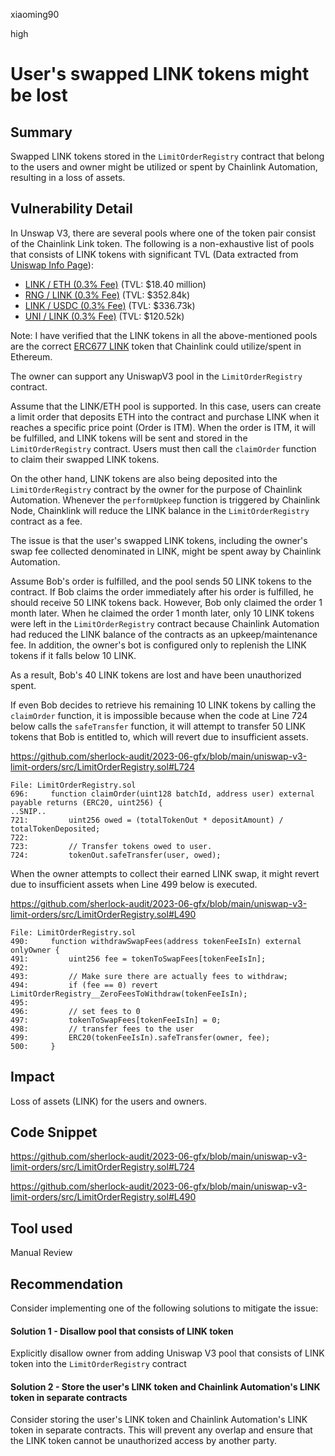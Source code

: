 xiaoming90

high

# User's swapped LINK tokens might be lost

## Summary

Swapped LINK tokens stored in the `LimitOrderRegistry` contract that belong to the users and owner might be utilized or spent by Chainlink Automation, resulting in a loss of assets.

## Vulnerability Detail

In Unswap V3, there are several pools where one of the token pair consist of the Chainlink Link token. The following is a non-exhaustive list of pools that consists of LINK tokens with significant TVL (Data extracted from [Uniswap Info Page](https://info.uniswap.org/#/tokens/0x514910771af9ca656af840dff83e8264ecf986ca)):

- [LINK / ETH (0.3% Fee)](https://info.uniswap.org/#/pools/0xa6cc3c2531fdaa6ae1a3ca84c2855806728693e8) (TVL: $18.40 million)
- [RNG / LINK (0.3% Fee)](https://info.uniswap.org/#/pools/0xec14a93206e8b17782370e43baaef63c048f1c3a) (TVL: $352.84k)
- [LINK / USDC (0.3% Fee)](https://info.uniswap.org/#/pools/0xfad57d2039c21811c8f2b5d5b65308aa99d31559) (TVL: $336.73k)
- [UNI / LINK (0.3% Fee)](https://info.uniswap.org/#/pools/0x9f178e86e42ddf2379cb3d2acf9ed67a1ed2550a) (TVL: $120.52k)

Note: I have verified that the LINK tokens in all the above-mentioned pools are the correct [ERC677 LINK](https://etherscan.io/address/0x514910771AF9Ca656af840dff83E8264EcF986CA) token that Chainlink could utilize/spent in Ethereum.

The owner can support any UniswapV3 pool in the `LimitOrderRegistry` contract.

Assume that the LINK/ETH pool is supported. In this case, users can create a limit order that deposits ETH into the contract and purchase LINK when it reaches a specific price point (Order is ITM). When the order is ITM, it will be fulfilled, and LINK tokens will be sent and stored in the `LimitOrderRegistry` contract. Users must then call the `claimOrder` function to claim their swapped LINK tokens.

On the other hand, LINK tokens are also being deposited into the `LimitOrderRegistry` contract by the owner for the purpose of Chainlink Automation. Whenever the `performUpkeep` function is triggered by Chainlink Node, Chainklink will reduce the LINK balance in the `LimitOrderRegistry` contract as a fee.

The issue is that the user's swapped LINK tokens, including the owner's swap fee collected denominated in LINK, might be spent away by Chainlink Automation.

Assume Bob's order is fulfilled, and the pool sends 50 LINK tokens to the contract. If Bob claims the order immediately after his order is fulfilled, he should receive 50 LINK tokens back. However, Bob only claimed the order 1 month later. When he claimed the order 1 month later, only 10 LINK tokens were left in the `LimitOrderRegistry` contract because Chainlink Automation had reduced the LINK balance of the contracts as an upkeep/maintenance fee. In addition, the owner's bot is configured only to replenish the LINK tokens if it falls below 10 LINK.

As a result, Bob's 40 LINK tokens are lost and have been unauthorized spent. 

If even Bob decides to retrieve his remaining 10 LINK tokens by calling the `claimOrder` function, it is impossible because when the code at Line 724 below calls the `safeTransfer` function, it will attempt to transfer 50 LINK tokens that Bob is entitled to, which will revert due to insufficient assets.

https://github.com/sherlock-audit/2023-06-gfx/blob/main/uniswap-v3-limit-orders/src/LimitOrderRegistry.sol#L724

```solidity
File: LimitOrderRegistry.sol
696:     function claimOrder(uint128 batchId, address user) external payable returns (ERC20, uint256) {
..SNIP..
721:         uint256 owed = (totalTokenOut * depositAmount) / totalTokenDeposited;
722: 
723:         // Transfer tokens owed to user.
724:         tokenOut.safeTransfer(user, owed);
```

When the owner attempts to collect their earned LINK swap, it might revert due to insufficient assets when Line 499 below is executed.

https://github.com/sherlock-audit/2023-06-gfx/blob/main/uniswap-v3-limit-orders/src/LimitOrderRegistry.sol#L490

```solidity
File: LimitOrderRegistry.sol
490:     function withdrawSwapFees(address tokenFeeIsIn) external onlyOwner {
491:         uint256 fee = tokenToSwapFees[tokenFeeIsIn];
492: 
493:         // Make sure there are actually fees to withdraw;
494:         if (fee == 0) revert LimitOrderRegistry__ZeroFeesToWithdraw(tokenFeeIsIn);
495: 
496:         // set fees to 0
497:         tokenToSwapFees[tokenFeeIsIn] = 0;
498:         // transfer fees to the user
499:         ERC20(tokenFeeIsIn).safeTransfer(owner, fee);
500:     }
```

## Impact

Loss of assets (LINK) for the users and owners.

## Code Snippet

https://github.com/sherlock-audit/2023-06-gfx/blob/main/uniswap-v3-limit-orders/src/LimitOrderRegistry.sol#L724

https://github.com/sherlock-audit/2023-06-gfx/blob/main/uniswap-v3-limit-orders/src/LimitOrderRegistry.sol#L490

## Tool used

Manual Review

## Recommendation

Consider implementing one of the following solutions to mitigate the issue:

#### Solution 1 - Disallow pool that consists of LINK token

Explicitly disallow owner from adding Uniswap V3 pool that consists of LINK token into the `LimitOrderRegistry` contract

#### Solution 2 - Store the user's LINK token and Chainlink Automation's LINK token in separate contracts

Consider storing the user's LINK token and Chainlink Automation's LINK token in separate contracts. This will prevent any overlap and ensure that the LINK token cannot be unauthorized access by another party.
